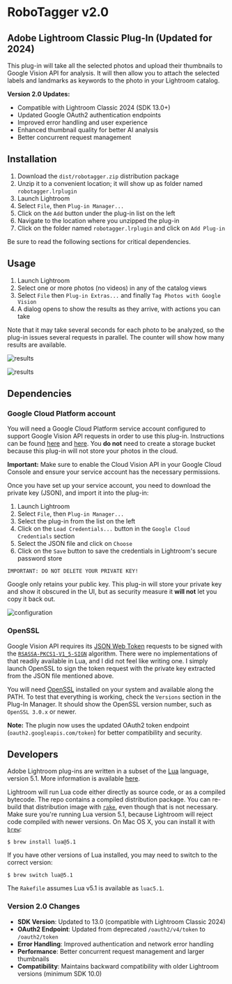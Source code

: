 # RoboTagger v2.0

## Adobe Lightroom Classic Plug-In (Updated for 2024)

This plug-in will take all the selected photos and upload their thumbnails to Google Vision API for analysis. It will then allow you to attach the selected labels and landmarks as keywords to the photo in your Lightroom catalog.

**Version 2.0 Updates:**
- Compatible with Lightroom Classic 2024 (SDK 13.0+)
- Updated Google OAuth2 authentication endpoints
- Improved error handling and user experience
- Enhanced thumbnail quality for better AI analysis
- Better concurrent request management

## Installation

1. Download the `dist/robotagger.zip` distribution package
2. Unzip it to a convenient location; it will show up as folder named `robotagger.lrplugin`
3. Launch Lightroom
4. Select `File`, then `Plug-in Manager...`
5. Click on the `Add` button under the plug-in list on the left
6. Navigate to the location where you unzipped the plug-in
7. Click on the folder named `robotagger.lrplugin` and click on `Add Plug-in`

Be sure to read the following sections for critical dependencies.

## Usage

1. Launch Lightroom
2. Select one or more photos (no videos) in any of the catalog views
3. Select `File` then `Plug-in Extras...` and finally `Tag Photos with Google Vision`
4. A dialog opens to show the results as they arrive, with actions you can take

Note that it may take several seconds for each photo to be analyzed, so the plug-in issues several requests in parallel. The counter will show how many results are available.

![results](media/progress.png)

![results](media/results.png)

## Dependencies

### Google Cloud Platform account

You will need a Google Cloud Platform service account configured to support Google Vision API requests in order to use this plug-in. Instructions can be found [here](https://cloud.google.com/vision/docs/setup) and [here](https://cloud.google.com/docs/authentication/getting-started). You **do not** need to create a storage bucket because this plug-in will not store your photos in the cloud.

**Important:** Make sure to enable the Cloud Vision API in your Google Cloud Console and ensure your service account has the necessary permissions.

Once you have set up your service account, you need to download the private key (JSON), and import it into the plug-in:

1. Launch Lightroom
2. Select `File`, then `Plug-in Manager...`
3. Select the plug-in from the list on the left
4. Click on the `Load Credentials...` button in the `Google Cloud Credentials` section
5. Select the JSON file and click on `Choose`
6. Click on the `Save` button to save the credentials in Lightroom's secure password store

```
IMPORTANT: DO NOT DELETE YOUR PRIVATE KEY!
```

Google only retains your public key.
This plug-in will store your private key and show it obscured in the UI, but as security measure it **will not** let you copy it back out.

![configuration](media/configuration.png)

### OpenSSL

Google Vision API requires its [JSON Web Token](https://developers.google.com/identity/protocols/oauth2/service-account) requests to be signed with the [`RSASSA-PKCS1-V1_5-SIGN`](https://www.ietf.org/rfc/rfc3447.txt) algorithm. There were no implementations of that readily available in Lua, and I did not feel like writing one. I simply launch OpenSSL to sign the token request with the private key extracted from the JSON file mentioned above.

You will need [OpenSSL](https://www.openssl.org/) installed on your system and available along the PATH. To test that everything is working, check the `Versions` section in the Plug-In Manager. It should show the OpenSSL version number, such as `OpenSSL 3.0.x` or newer.

**Note:** The plugin now uses the updated OAuth2 token endpoint (`oauth2.googleapis.com/token`) for better compatibility and security.

## Developers

Adobe Lightroom plug-ins are written in a subset of the [Lua](https://www.lua.org/) language, version 5.1. More information is available [here](https://developer.adobe.com/lightroom/).

Lightroom will run Lua code either directly as source code, or as a compiled bytecode. The repo contains a compiled distribution package. You can re-build that distribution image with [`rake`](http://rake.rubyforge.org/), even though that is not necessary. Make sure you're running Lua version 5.1, because Lightroom will reject code compiled with newer versions. On Mac OS X, you can install it with [`brew`](https://brew.sh/):

	$ brew install lua@5.1

If you have other versions of Lua installed, you may need to switch to the correct version:

	$ brew switch lua@5.1

The `Rakefile` assumes Lua v5.1 is available as `luac5.1`.

### Version 2.0 Changes

- **SDK Version**: Updated to 13.0 (compatible with Lightroom Classic 2024)
- **OAuth2 Endpoint**: Updated from deprecated `/oauth2/v4/token` to `/oauth2/token`
- **Error Handling**: Improved authentication and network error handling
- **Performance**: Better concurrent request management and larger thumbnails
- **Compatibility**: Maintains backward compatibility with older Lightroom versions (minimum SDK 10.0)
